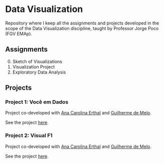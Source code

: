 # Data Visualization
Repository where I keep all the assignments and projects developed in the scope of the Data Visualization discipline, taught by Professor Jorge Poco (FGV EMAp).

## **Assignments**

0. Sketch of Visualizations
1. Visualization Project
2. Exploratory Data Analysis

## **Projects**

### Project 1: Você em Dados

Project co-developed with [Ana Carolina Erthal](https://github.com/anacarolerthal) and [Guilherme de Melo](https://github.com/guilherme-melo).

See the project [here](https://github.com/felipelmc/Nascidos-Vivos-Viz/tree/main).

### Project 2: Visual F1

Project co-developed with [Ana Carolina Erthal](https://github.com/anacarolerthal) and [Guilherme de Melo](https://github.com/guilherme-melo).

See the project [here](https://github.com/felipelmc/Formula1-Viz).
